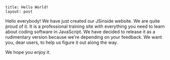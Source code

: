 ```
title: Hello World!
layout: post
```

Hello everybody! We have just created our JSinside website. We are quite proud of it.
It is a professional training site with everything you need to learn about coding software in JavaScript.
We have decided to release it as a rudimentary version because we're depending on your feedback.
We want you, dear users, to help us figure it out along the way.   

We hope you enjoy it. 